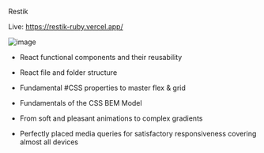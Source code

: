 Restik 

Live:
https://restik-ruby.vercel.app/


![image](https://user-images.githubusercontent.com/63373470/182796560-c29ddc5b-d522-4517-8f0f-b8a3e223728f.png)


- React functional components and their reusability

- React file and folder structure

- Fundamental #CSS properties to master flex & grid

- Fundamentals of the CSS BEM Model

- From soft and pleasant animations to complex gradients

- Perfectly placed media queries for satisfactory responsiveness covering almost all devices



